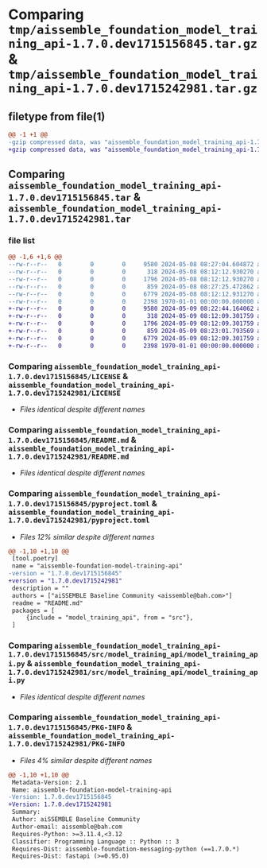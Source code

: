# Comparing `tmp/aissemble_foundation_model_training_api-1.7.0.dev1715156845.tar.gz` & `tmp/aissemble_foundation_model_training_api-1.7.0.dev1715242981.tar.gz`

## filetype from file(1)

```diff
@@ -1 +1 @@
-gzip compressed data, was "aissemble_foundation_model_training_api-1.7.0.dev1715156845.tar", max compression
+gzip compressed data, was "aissemble_foundation_model_training_api-1.7.0.dev1715242981.tar", max compression
```

## Comparing `aissemble_foundation_model_training_api-1.7.0.dev1715156845.tar` & `aissemble_foundation_model_training_api-1.7.0.dev1715242981.tar`

### file list

```diff
@@ -1,6 +1,6 @@
--rw-r--r--   0        0        0     9580 2024-05-08 08:27:04.604872 aissemble_foundation_model_training_api-1.7.0.dev1715156845/LICENSE
--rw-r--r--   0        0        0      318 2024-05-08 08:12:12.930270 aissemble_foundation_model_training_api-1.7.0.dev1715156845/LICENSE.txt
--rw-r--r--   0        0        0     1796 2024-05-08 08:12:12.930270 aissemble_foundation_model_training_api-1.7.0.dev1715156845/README.md
--rw-r--r--   0        0        0      859 2024-05-08 08:27:25.472862 aissemble_foundation_model_training_api-1.7.0.dev1715156845/pyproject.toml
--rw-r--r--   0        0        0     6779 2024-05-08 08:12:12.931270 aissemble_foundation_model_training_api-1.7.0.dev1715156845/src/model_training_api/model_training_api.py
--rw-r--r--   0        0        0     2398 1970-01-01 00:00:00.000000 aissemble_foundation_model_training_api-1.7.0.dev1715156845/PKG-INFO
+-rw-r--r--   0        0        0     9580 2024-05-09 08:22:44.164062 aissemble_foundation_model_training_api-1.7.0.dev1715242981/LICENSE
+-rw-r--r--   0        0        0      318 2024-05-09 08:12:09.301759 aissemble_foundation_model_training_api-1.7.0.dev1715242981/LICENSE.txt
+-rw-r--r--   0        0        0     1796 2024-05-09 08:12:09.301759 aissemble_foundation_model_training_api-1.7.0.dev1715242981/README.md
+-rw-r--r--   0        0        0      859 2024-05-09 08:23:01.793569 aissemble_foundation_model_training_api-1.7.0.dev1715242981/pyproject.toml
+-rw-r--r--   0        0        0     6779 2024-05-09 08:12:09.301759 aissemble_foundation_model_training_api-1.7.0.dev1715242981/src/model_training_api/model_training_api.py
+-rw-r--r--   0        0        0     2398 1970-01-01 00:00:00.000000 aissemble_foundation_model_training_api-1.7.0.dev1715242981/PKG-INFO
```

### Comparing `aissemble_foundation_model_training_api-1.7.0.dev1715156845/LICENSE` & `aissemble_foundation_model_training_api-1.7.0.dev1715242981/LICENSE`

 * *Files identical despite different names*

### Comparing `aissemble_foundation_model_training_api-1.7.0.dev1715156845/README.md` & `aissemble_foundation_model_training_api-1.7.0.dev1715242981/README.md`

 * *Files identical despite different names*

### Comparing `aissemble_foundation_model_training_api-1.7.0.dev1715156845/pyproject.toml` & `aissemble_foundation_model_training_api-1.7.0.dev1715242981/pyproject.toml`

 * *Files 12% similar despite different names*

```diff
@@ -1,10 +1,10 @@
 [tool.poetry]
 name = "aissemble-foundation-model-training-api"
-version = "1.7.0.dev1715156845"
+version = "1.7.0.dev1715242981"
 description = ""
 authors = ["aiSSEMBLE Baseline Community <aissemble@bah.com>"]
 readme = "README.md"
 packages = [
     {include = "model_training_api", from = "src"},
 ]
```

### Comparing `aissemble_foundation_model_training_api-1.7.0.dev1715156845/src/model_training_api/model_training_api.py` & `aissemble_foundation_model_training_api-1.7.0.dev1715242981/src/model_training_api/model_training_api.py`

 * *Files identical despite different names*

### Comparing `aissemble_foundation_model_training_api-1.7.0.dev1715156845/PKG-INFO` & `aissemble_foundation_model_training_api-1.7.0.dev1715242981/PKG-INFO`

 * *Files 4% similar despite different names*

```diff
@@ -1,10 +1,10 @@
 Metadata-Version: 2.1
 Name: aissemble-foundation-model-training-api
-Version: 1.7.0.dev1715156845
+Version: 1.7.0.dev1715242981
 Summary: 
 Author: aiSSEMBLE Baseline Community
 Author-email: aissemble@bah.com
 Requires-Python: >=3.11.4,<3.12
 Classifier: Programming Language :: Python :: 3
 Requires-Dist: aissemble-foundation-messaging-python (==1.7.0.*)
 Requires-Dist: fastapi (>=0.95.0)
```

